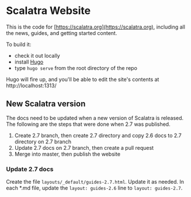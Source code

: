 Scalatra Website
================

This is the code for [https://scalatra.org](https://scalatra.org), including all the news, guides, and getting started content.

To build it:

* check it out locally
* install [Hugo](https://gohugo.io)
* type `hugo serve` from the root directory of the repo

Hugo will fire up, and you'll be able to edit the site's contents at http://localhost:1313/

## New Scalatra version
The docs need to be updated when a new version of Scalatra is released. The following are the steps that were done when 2.7 was published.

1. Create 2.7 branch, then create 2.7 directory and copy 2.6 docs to 2.7 directory on 2.7 branch
1. Update 2.7 docs on 2.7 branch, then create a pull request
1. Merge into master, then publish the website

### Update 2.7 docs
Create the file `layouts/_default/guides-2.7.html`. Update it as needed.
In each *.md file, update the `layout: guides-2.6` line to `layout: guides-2.7`.
